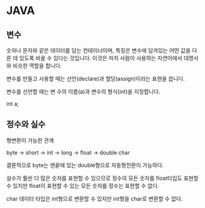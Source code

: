 # JAVA

## 변수

숫자나 문자와 같은 데이터를 담는 컨테이너이며, 특징은 변수에 담겨있는 어떤 값을 다른 데 있도록 바꿀 수 있다는 것입니다. 이것은 마치 사람이 사용하는 자연어에서 대명사와 비슷한 역할을 합니다.

변수를 만들고 사용할 때는 선언(declare)과 할당(assign)이라는 표현을 씁니다.

변수를 선언할 때는 변 수의 이름(a)과 변수의 형식(int)을 지정합니다.

int a;

## 정수와 실수

형변환이 가능한 관계

byte -> short -> int -> long -> float -> double
char

결론적으로 byte는 맨끝에 있는 double형으로 자동형전환이 가능하다.

실수가 훨씬 더 많은 숫자를 표현할 수 있으므로 정수의 모든 숫자를 float타입도 표현할 수 있지만 float이 표현할 수 있는 모든 숫자를 정수는 표현할 수 없다.

char 데이터 타입은 int형으로 변환할 수 있지만 int형을 char로 변환할 수 없다.
